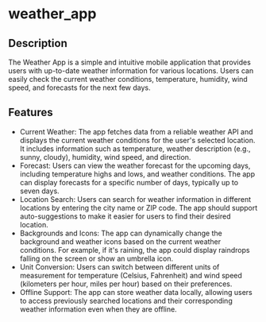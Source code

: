 # weather_app

## Description
The Weather App is a simple and intuitive mobile application that provides users with up-to-date weather information for various locations. Users can easily check the current weather conditions, temperature, humidity, wind speed, and forecasts for the next few days.

## Features

- Current Weather: The app fetches data from a reliable weather API and displays the current weather conditions for the user's selected location. It includes information such as temperature, weather description (e.g., sunny, cloudy), humidity, wind speed, and direction.
- Forecast: Users can view the weather forecast for the upcoming days, including temperature highs and lows, and weather conditions. The app can display forecasts for a specific number of days, typically up to seven days.
- Location Search: Users can search for weather information in different locations by entering the city name or ZIP code. The app should support auto-suggestions to make it easier for users to find their desired location.
- Backgrounds and Icons: The app can dynamically change the background and weather icons based on the current weather conditions. For example, if it's raining, the app could display raindrops falling on the screen or show an umbrella icon.
- Unit Conversion: Users can switch between different units of measurement for temperature (Celsius, Fahrenheit) and wind speed (kilometers per hour, miles per hour) based on their preferences.
- Offline Support: The app can store weather data locally, allowing users to access previously searched locations and their corresponding weather information even when they are offline.